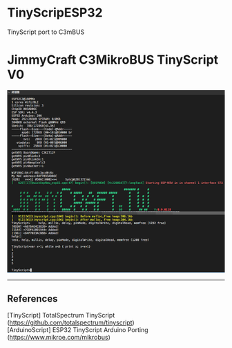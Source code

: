 # TinyScripESP32
TinyScript port to C3mBUS

# JimmyCraft C3MikroBUS TinyScript V0
<img src= "pic/TinyScript.png" >


---
## References <br>
[TinyScript]  TotalSpectrum TinyScript (https://github.com/totalspectrum/tinyscript)<br>
[ArduinoScript] ESP32 TinyScript Arduino Porting (https://www.mikroe.com/mikrobus)<br>


